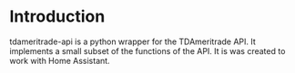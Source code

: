 # Introduction

tdameritrade-api is a python wrapper for the TDAmeritrade API. It implements a small subset of the functions of the API. It is was created to work with Home Assistant.